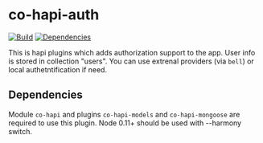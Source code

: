 co-hapi-auth
===========

[![Build](https://travis-ci.org/bandwidthcom/auth.png)](https://travis-ci.org/bandwidthcom/co-hapi-auth)
[![Dependencies](https://david-dm.org/bandwidthcom/auth.png)](https://david-dm.org/bandwidthcom/co-hapi-auth)

This is hapi plugins which adds authorization support to the app. User info is stored in collection "users". You can use extrenal providers (via `bell`) or local authetntification if need.

## Dependencies
Module `co-hapi` and plugins `co-hapi-models` and `co-hapi-mongoose` are required to use this plugin.
Node 0.11+ should be used with --harmony switch.
